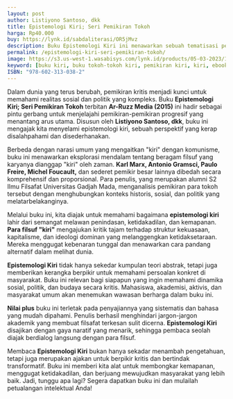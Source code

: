 ```yaml
---
layout: post
author: Listiyono Santoso, dkk
title: Epistemologi Kiri; Seri Pemikiran Tokoh
harga: Rp40.000
buy: https://lynk.id/sabdaliterasi/OR5jMvz
description: Buku Epistemologi Kiri ini menawarkan sebuah tematisasi pemikiran para filsuf yang dicap KIRI oleh zaman.
permalink: /epistemologi-kiri-seri-pemikiran-tokoh/
image: https://s3.us-west-1.wasabisys.com/lynk.id/products/05-03-2023/1677979681664_5282506
keyword: [buku kiri, buku tokoh-tokoh kiri, pemikiran kiri, kiri, ebook kiri, buku kiri original murah]
ISBN: "978-602-313-038-2"
---
```


<p>Dalam dunia yang terus berubah, pemikiran kritis menjadi kunci untuk memahami realitas sosial dan politik yang kompleks. Buku <strong>Epistemologi Kiri; Seri Pemikiran Tokoh</strong> terbitan <strong>Ar-Ruzz Media (2015)</strong> ini hadir sebagai pintu gerbang untuk menjelajahi pemikiran-pemikiran progresif yang menantang arus utama. Disusun oleh <strong>Listiyono Santoso, dkk</strong>, buku ini mengajak kita menyelami epistemologi kiri, sebuah perspektif yang kerap disalahpahami dan disederhanakan.</p><p>Berbeda dengan narasi umum yang mengaitkan "kiri" dengan komunisme, buku ini menawarkan eksplorasi mendalam tentang beragam filsuf yang karyanya dianggap "kiri" oleh zaman. <strong>Karl Marx, Antonio Gramsci, Paulo Freire, Michel Foucault,</strong> dan sederet pemikir besar lainnya dibedah secara komprehensif dan proporsional. Para penulis, yang merupakan alumni S2 Ilmu Filsafat Universitas Gadjah Mada, menganalisis pemikiran para tokoh tersebut dengan menghubungkan konteks historis, sosial, dan politik yang melatarbelakanginya.</p><p>Melalui buku ini, kita diajak untuk memahami bagaimana <strong>epistemologi kiri</strong> lahir dari semangat melawan penindasan, ketidakadilan, dan kemapanan. <strong>Para filsuf "kiri"</strong> mengajukan kritik tajam terhadap struktur kekuasaan, kapitalisme, dan ideologi dominan yang melanggengkan ketidaksetaraan. Mereka menggugat kebenaran tunggal dan menawarkan cara pandang alternatif dalam melihat dunia.</p><p><strong>Epistemologi Kiri</strong> tidak hanya sekedar kumpulan teori abstrak, tetapi juga memberikan kerangka berpikir untuk memahami persoalan konkret di masyarakat. Buku ini relevan bagi siapapun yang ingin memahami dinamika sosial, politik, dan budaya secara kritis. Mahasiswa, akademisi, aktivis, dan masyarakat umum akan menemukan wawasan berharga dalam buku ini.</p><p><strong>Nilai plus</strong> buku ini terletak pada penyajiannya yang sistematis dan bahasa yang mudah dipahami. Penulis berhasil menghindari jargon-jargon akademik yang membuat filsafat terkesan sulit dicerna. <strong>Epistemologi Kiri</strong> disajikan dengan gaya naratif yang menarik, sehingga pembaca seolah diajak berdialog langsung dengan para filsuf.</p><p>Membaca <strong>Epistemologi Kiri</strong> bukan hanya sekadar menambah pengetahuan, tetapi juga merupakan ajakan untuk berpikir kritis dan bertindak transformatif. Buku ini memberi kita alat untuk membongkar kemapanan, menggugat ketidakadilan, dan berjuang mewujudkan masyarakat yang lebih baik. Jadi, tunggu apa lagi? Segera dapatkan buku ini dan mulailah petualangan intelektual Anda!</p>
